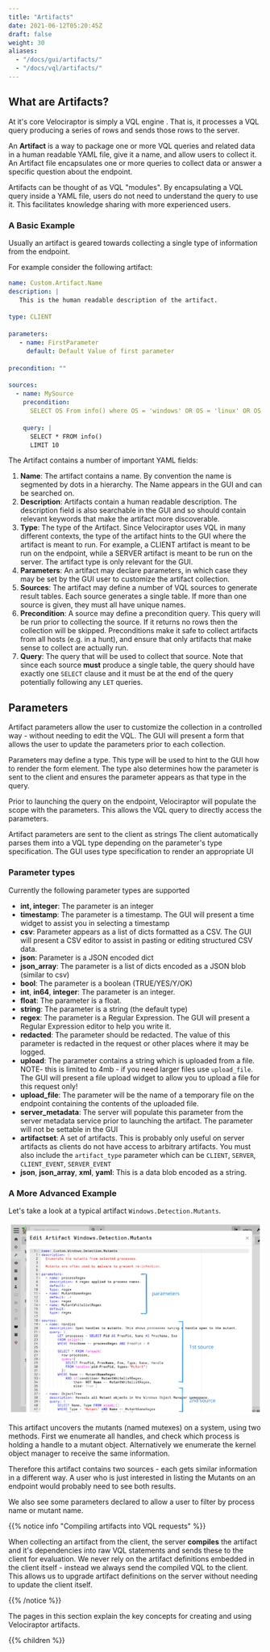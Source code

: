 ```yaml
---
title: "Artifacts"
date: 2021-06-12T05:20:45Z
draft: false
weight: 30
aliases:
  - "/docs/gui/artifacts/"
  - "/docs/vql/artifacts/"
---
```


## What are Artifacts?

At it's core Velociraptor is simply a VQL engine . That is, it processes a VQL
query producing a series of rows and sends those rows to the server.

An **Artifact** is a way to package one or more VQL queries and related data in
a human readable YAML file, give it a name, and allow users to collect it. An
Artifact file encapsulates one or more queries to collect data or answer a
specific question about the endpoint.

<!-- Artifacts are YAML files which encapsultate VQL queries in human
readable contextual package. The launcher service is responsible for
compiling artifacts into direct client requests. Clients run direct
VQL statements derived from the artifacts, while users write,
customize, or launch artifacts. -->

Artifacts can be thought of as VQL "modules". By encapsulating a VQL query
inside a YAML file, users do not need to understand the query to use it. This
facilitates knowledge sharing with more experienced users.

### A Basic Example

Usually an artifact is geared towards collecting a single type of information
from the endpoint.

For example consider the following artifact:

```yaml
name: Custom.Artifact.Name
description: |
   This is the human readable description of the artifact.

type: CLIENT

parameters:
   - name: FirstParameter
     default: Default Value of first parameter

precondition: ""

sources:
  - name: MySource
    precondition:
      SELECT OS From info() where OS = 'windows' OR OS = 'linux' OR OS = 'darwin'

    query: |
      SELECT * FROM info()
      LIMIT 10
```

The Artifact contains a number of important YAML fields:

1. **Name**: The artifact contains a name. By convention the name is
   segmented by dots in a hierarchy. The Name appears in the GUI and
   can be searched on.
2. **Description**: Artifacts contain a human readable description. The
   description field is also searchable in the GUI and so should
   contain relevant keywords that make the artifact more discoverable.
3. **Type**: The type of the Artifact. Since Velociraptor uses VQL in many
   different contexts, the type of the artifact hints to the GUI where
   the artifact is meant to run. For example, a CLIENT artifact is
   meant to be run on the endpoint, while a SERVER artifact is meant
   to be run on the server. The artifact type is only relevant for the
   GUI.
4. **Parameters**: An artifact may declare parameters, in which case they
   may be set by the GUI user to customize the artifact collection.
5. **Sources**: The artifact may define a number of VQL sources to
   generate result tables. Each source generates a single table. If
   more than one source is given, they must all have unique names.
6. **Precondition**: A source may define a precondition query. This query
   will be run prior to collecting the source. If it returns no rows
   then the collection will be skipped. Preconditions make it safe to
   collect artifacts from all hosts (e.g. in a hunt), and ensure that
   only artifacts that make sense to collect are actually run.
7. **Query**: The query that will be used to collect that source. Note
   that since each source **must** produce a single table, the query
   should have exactly one `SELECT` clause and it must be at the end
   of the query potentially following any `LET` queries.

## Parameters

Artifact parameters allow the user to customize the collection in a
controlled way - without needing to edit the VQL. The GUI will present
a form that allows the user to update the parameters prior to each
collection.

Parameters may define a type. This type will be used to hint to the
GUI how to render the form element. The type also determines how the
parameter is sent to the client and ensures the parameter appears as
that type in the query.

Prior to launching the query on the endpoint, Velociraptor will
populate the scope with the parameters. This allows the VQL query to
directly access the parameters.

Artifact parameters are sent to the client as strings The client
automatically parses them into a VQL type depending on the parameter's
type specification.  The GUI uses type specification to render an
appropriate UI

### Parameter types

Currently the following parameter types are supported

* **int, integer**: The parameter is an integer
* **timestamp**: The parameter is a timestamp. The GUI will present a time widget to assist you in selecting a timestamp
* **csv**: Parameter appears as a list of dicts formatted as a CSV. The GUI will present a CSV editor to assist in pasting or editing structured CSV data.
* **json**: Parameter is a JSON encoded dict
* **json_array**: The parameter is a list of dicts encoded as a JSON blob (similar to csv)
* **bool**: The parameter is a boolean (TRUE/YES/Y/OK)
* **int**, **in64**, **integer**: The parameter is an integer.
* **float**: The parameter is a float.
* **string**: The parameter is a string (the default type)
* **regex**: The parameter is a Regular Expression. The GUI will present a Regular Expression editor to help you write it.
* **redacted**: The parameter should be redacted. The value of this parameter is redacted in the request or other places where it may be logged.
* **upload**: The parameter contains a string which is uploaded from a file. NOTE- this is limited to 4mb - if you need larger files use `upload_file`. The GUI will present a file upload widget to allow you to upload a file for this request only!
* **upload_file**: The parameter will be the name of a temporary file on the endpoint containing the contents of the uploaded file.
* **server_metadata**: The server will populate this parameter from the server metadata service prior to launching the artifact. The parameter will not be settable in the GUI
* **artifactset**: A set of artifacts. This is probably only useful on server artifacts as clients do not have access to arbitrary artifacts. You must also include the `artifact_type` parameter which can be `CLIENT`, `SERVER`, `CLIENT_EVENT`, `SERVER_EVENT`
* **json**, **json_array**, **xml**, **yaml**: This is a data blob encoded as a string.


### A More Advanced Example

Let's take a look at a typical artifact `Windows.Detection.Mutants`.

![Mutants artifact](mutants.svg)

This artifact uncovers the mutants (named mutexes) on a system, using
two methods. First we enumerate all handles, and check which process
is holding a handle to a mutant object. Alternatively we enumerate the
kernel object manager to receive the same information.

Therefore this artifact contains two sources - each gets similar
information in a different way. A user who is just interested in
listing the Mutants on an endpoint would probably need to see both
results.

We also see some parameters declared to allow a user to filter by
process name or mutant name.


{{% notice info "Compiling artifacts into VQL requests" %}}

When collecting an artifact from the client, the server **compiles**
the artifact and it's dependencies into raw VQL statements and sends
these to the client for evaluation. We never rely on the artifact
definitions embedded in the client itself - instead we always send the
compiled VQL to the client. This allows us to upgrade artifact
definitions on the server without needing to update the client itself.

{{% /notice %}}

The pages in this section explain the key concepts for creating and using
Velociraptor artifacts.

{{% children %}}
